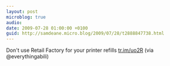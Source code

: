```yaml
---
layout: post
microblog: true
audio: 
date: 2009-07-28 01:00:00 +0100
guid: http://samdeane.micro.blog/2009/07/28/t2888847738.html
---
```

Don't use Retail Factory for your printer refills [tr.im/uo2R](http://tr.im/uo2R) (via @everythingabili)
